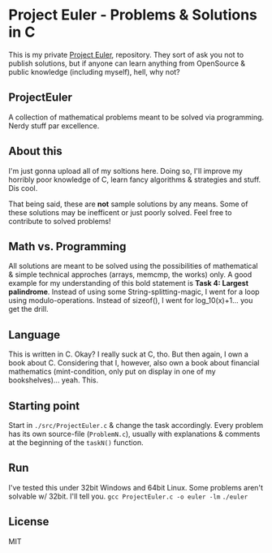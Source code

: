Project Euler - Problems & Solutions in C
===

This is my private [Project Euler](http://projecteuler.net/), repository. They sort of ask you not to publish solutions, but if anyone can learn anything from OpenSource & public knowledge (including myself), hell, why not?

## ProjectEuler ##
A collection of mathematical problems meant to be solved via programming. Nerdy stuff par excellence. 

## About this ##
I'm just gonna upload all of my soltions here. Doing so, I'll improve my horribly poor knowledge of C, learn fancy algorithms & strategies and stuff. Dis cool.

That being said, these are **not** sample solutions by any means. Some of these solutions may be inefficent or just poorly solved. Feel free to contribute to solved problems!

## Math vs. Programming ##
All solutions are meant to be solved using the possibilities of mathematical & simple technical approches (arrays, memcmp, the works) only. 
A good example for my understanding of this bold statement is **Task 4: Largest palindrome**. Instead of using some String-splitting-magic, I went for a loop using modulo-operations. Instead of sizeof(), I went for log_10(x)+1... you get the drill. 

## Language ##
This is written in C. Okay? I really suck at C, tho. But then again, I own a book about C. Considering that I, however, also own a book about financial mathematics (mint-condition, only put on display in one of my bookshelves)... yeah. This.

## Starting point ##
Start in `./src/ProjectEuler.c` & change the task accordingly. Every problem has its own source-file (`ProblemN.c`), usually with explanations & comments at the beginning of the `taskN()` function.

## Run ##
I've tested this under 32bit Windows and 64bit Linux. Some problems aren't solvable w/ 32bit. I'll tell you.
    `gcc ProjectEuler.c -o euler -lm`
    `./euler`

## License ##
MIT